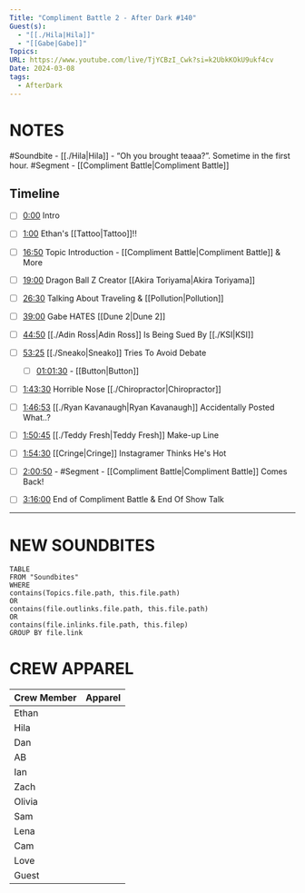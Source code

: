 ```yaml
---
Title: "Compliment Battle 2 - After Dark #140"
Guest(s):
  - "[[./Hila|Hila]]"
  - "[[Gabe|Gabe]]"
Topics: 
URL: https://www.youtube.com/live/TjYCBzI_Cwk?si=k2UbkKOkU9ukf4cv
Date: 2024-03-08
tags:
  - AfterDark
---
```

# NOTES
#Soundbite - [[./Hila|Hila]] - “Oh you brought teaaa?”. Sometime in the first hour. 
#Segment - [[Compliment Battle|Compliment Battle]]
## Timeline
- [ ] [0:00](https://www.youtube.com/watch?v=TjYCBzI_Cwk&t=0s) Intro
- [ ] [1:00](https://www.youtube.com/watch?v=TjYCBzI_Cwk&t=60s) Ethan's [[Tattoo|Tattoo]]!!
- [ ] [16:50](https://www.youtube.com/watch?v=TjYCBzI_Cwk&t=1010s) Topic Introduction - [[Compliment Battle|Compliment Battle]] & More 
- [ ] [19:00](https://www.youtube.com/watch?v=TjYCBzI_Cwk&t=1140s) Dragon Ball Z Creator [[Akira Toriyama|Akira Toriyama]]
- [ ] [26:30](https://www.youtube.com/watch?v=TjYCBzI_Cwk&t=1590s) Talking About Traveling & [[Pollution|Pollution]]
- [ ] [39:00](https://www.youtube.com/watch?v=TjYCBzI_Cwk&t=2340s) Gabe HATES [[Dune 2|Dune 2]]
- [ ] [44:50](https://www.youtube.com/watch?v=TjYCBzI_Cwk&t=2690s) [[./Adin Ross|Adin Ross]] Is Being Sued By [[./KSI|KSI]]
- [ ] [53:25](https://www.youtube.com/watch?v=TjYCBzI_Cwk&t=3205s) [[./Sneako|Sneako]] Tries To Avoid Debate
	- [ ] [01:01:30](https://youtu.be/TjYCBzI_Cwk?t=3690) - [[Button|Button]] 
- [ ] [1:43:30](https://www.youtube.com/watch?v=TjYCBzI_Cwk&t=6210s) Horrible Nose [[./Chiropractor|Chiropractor]]
- [ ] [1:46:53](https://www.youtube.com/watch?v=TjYCBzI_Cwk&t=6413s) [[./Ryan Kavanaugh|Ryan Kavanaugh]] Accidentally Posted What..?
- [ ] [1:50:45](https://www.youtube.com/watch?v=TjYCBzI_Cwk&t=6645s) [[./Teddy Fresh|Teddy Fresh]] Make-up Line
- [ ] [1:54:30](https://www.youtube.com/watch?v=TjYCBzI_Cwk&t=6870s) [[Cringe|Cringe]] Instagramer Thinks He's Hot
- [ ] [2:00:50](https://www.youtube.com/watch?v=TjYCBzI_Cwk&t=7250s) - #Segment - [[Compliment Battle|Compliment Battle]] Comes Back!
- [ ] [3:16:00](https://www.youtube.com/watch?v=TjYCBzI_Cwk&t=11760s) End of Compliment Battle & End Of Show Talk


___
# NEW SOUNDBITES
``` dataview
TABLE
FROM "Soundbites"
WHERE 
contains(Topics.file.path, this.file.path) 
OR 
contains(file.outlinks.file.path, this.file.path)
OR
contains(file.inlinks.file.path, this.filep)
GROUP BY file.link
```

# CREW APPAREL
| Crew Member | Apparel |
| ----------- | ------- |
| Ethan       |         |
| Hila        |         |
| Dan         |         |
| AB          |         |
| Ian         |         |
| Zach        |         |
| Olivia      |         |
| Sam         |         |
| Lena        |         |
| Cam         |         |
| Love        |         |
| Guest       |         |
